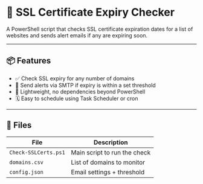 # 🔐 SSL Certificate Expiry Checker

A PowerShell script that checks SSL certificate expiration dates for a list of websites and sends alert emails if any are expiring soon.

---

## 📦 Features
- ✅ Check SSL expiry for any number of domains
- 📧 Send alerts via SMTP if expiry is within a set threshold
- 💾 Lightweight, no dependencies beyond PowerShell
- 🗓 Easy to schedule using Task Scheduler or cron

---

## 📂 Files

| File            | Description                            |
|-----------------|----------------------------------------|
| `Check-SSLCerts.ps1` | Main script to run the check       |
| `domains.csv`        | List of domains to monitor         |
| `config.json`        | Email settings + threshold         |



